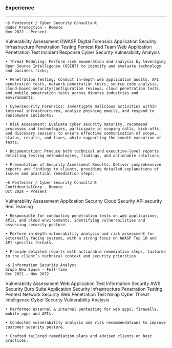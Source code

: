 ### Experience
--- 

```
~$ Pentester / Cyber Security Consultant
Under Protection · Remote  
Nov 2022 – Present
```
<div class="tag-list" style="margin:12px 0;">
  <span class="tag">Vulnerability Assessment</span>
  <span class="tag">OWASP</span>
  <span class="tag">Digital Forensics</span>
  <span class="tag">Application Security</span>
  <span class="tag">Infrastructure Penetration Testing</span>
  <span class="tag">Pentest</span>
  <span class="tag">Red Team</span>
  <span class="tag">Web Application Penetration Test</span>
  <span class="tag">Incident Response</span>
  <span class="tag">Cyber Security</span>
  <span class="tag">Vulnerability Analysis</span>
</div>

```
• Threat Modeling: Perform risk enumeration and analysis by leveraging Open Source Intelligence (OSINT) to identify and evaluate technology and business risks;

• Penetration Testing: Conduct in-depth web application audits, API penetration tests, network penetration tests, source code analysis, cloud-based security/configuration reviews, cloud penetration tests, and mobile penetration tests across diverse industries and environments;

• Cybersecurity Forensics: Investigate malicious activities within internal infrastructures, analyze phishing emails, and respond to ransomware incidents;

• Risk Assessment: Evaluate cyber security maturity, recommend processes and technologies, participate in scoping calls, kick-offs, and discovery sessions to ensure effective communication of scope, status, results, and fixes, while supporting the smooth execution of tests;

• Documentation: Produce both technical and executive-level reports detailing testing methodologies, findings, and actionable solutions;

• Presentation of Security Assessment Results: Deliver comprehensive reports and findings to clients, providing detailed explanations of issues and practical remediation steps.
```
<div class="dot-divider" data-aos="fade-up"></div>

```
~$ Pentester / Cyber Security Consultant
ConfidentialCorp · Remote  
Oct 2024 – Present 
```
<div class="tag-list" style="margin:12px 0;">
  <span class="tag">Vulnerability Assessment</span>
  <span class="tag">Application Security</span>
  <span class="tag">Cloud Security</span>
  <span class="tag">API security</span>
  <span class="tag">Red Teaming</span>
</div>

```
• Responsible for conducting penetration tests on web applications, APIs, and cloud environments, identifying vulnerabilities and assessing security posture.

• Perform in-depth vulnerability analysis and risk assessment for externally facing systems, with a strong focus on OWASP Top 10 and API-specific threats.

• Provide detailed reports with actionable remediation steps, tailored to the client’s technical context and security priorities.
```
<div class="dot-divider" data-aos="fade-up"></div>

```
~$ Information Security Analyst
Grupo New Space · Full-time   
Dec 2021 – Nov 2022 
```
<div class="tag-list" style="margin:12px 0;">
  <span class="tag">Vulnerability Assessment</span>
  <span class="tag">Web Application Test</span>
  <span class="tag">Information Security</span>
  <span class="tag">AWS Security</span>
  <span class="tag">Burp Suite</span>
  <span class="tag">Application Security</span>
  <span class="tag">Infrastructure Penetration Testing</span>
  <span class="tag">Pentest</span>
  <span class="tag">Network Security</span>
  <span class="tag">Web Penetration Test</span>
  <span class="tag">Nmap</span>
  <span class="tag">Cyber Threat Intelligence</span>
  <span class="tag">Cyber Security</span>
  <span class="tag">Vulnerability Analysis</span>
</div>

```
• Performed external & internal pentesting for web apps, firewalls, mobile apps and APIs.  

• Conducted vulnerability analysis and risk recommendations to improve customer security posture.  

• Crafted tailored remediation plans and advised clients on best practices.
```
<div class="dot-divider" data-aos="fade-up"></div>

